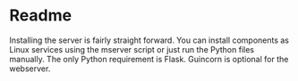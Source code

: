 # Readme

Installing the server is fairly straight forward.  You can install components as Linux services using the mserver script or just run the Python files manually.  The only Python requirement is Flask.  Guincorn is optional for the webserver.  
